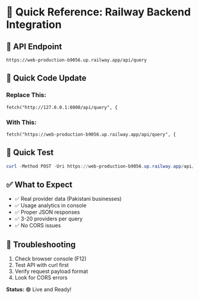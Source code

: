 # 🚀 Quick Reference: Railway Backend Integration

## 📍 API Endpoint
```
https://web-production-b9056.up.railway.app/api/query
```

## 🔧 Quick Code Update

### Replace This:
```tsx
fetch("http://127.0.0.1:8000/api/query", {
```

### With This:
```tsx
fetch("https://web-production-b9056.up.railway.app/api/query", {
```

## 🧪 Quick Test
```powershell
curl -Method POST -Uri https://web-production-b9056.up.railway.app/api/query -Headers @{'Content-Type'='application/json'} -Body '{"query":"plumber near lahore"}'
```

## ✅ What to Expect
- ✅ Real provider data (Pakistani businesses)
- ✅ Usage analytics in console
- ✅ Proper JSON responses
- ✅ 3-20 providers per query
- ✅ No CORS issues

## 🐛 Troubleshooting
1. Check browser console (F12)
2. Test API with curl first
3. Verify request payload format
4. Look for CORS errors

**Status:** 🟢 Live and Ready!
